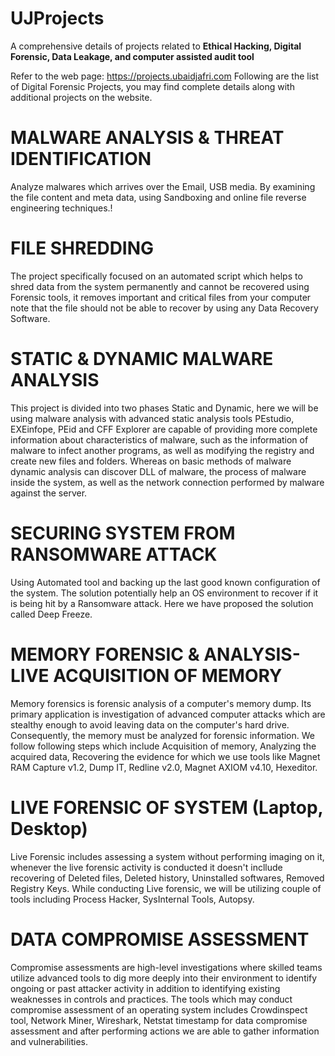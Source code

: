 # UJProjects
A comprehensive details of projects related to <strong>Ethical Hacking, Digital Forensic, Data Leakage, and computer assisted audit tool </strong>

Refer to the web page: <a href="https://projects.ubaidjafri.com">https://projects.ubaidjafri.com </a>
Following are the list of Digital Forensic Projects, you may find complete details along with additional projects on the website.

<h1>MALWARE ANALYSIS & THREAT IDENTIFICATION</h1>
Analyze malwares which arrives over the Email, USB media. By examining the file content and meta data, using Sandboxing and online file reverse engineering techniques.!

<h1>FILE SHREDDING</h1>
The project specifically focused on an automated script which helps to shred data from the system permanently and cannot be recovered using Forensic tools, it removes important and critical files from your computer note that the file should not be able to recover by using any Data Recovery Software.

<h1>STATIC & DYNAMIC MALWARE ANALYSIS</h1>
This project is divided into two phases Static and Dynamic, here we will be using malware analysis with advanced static analysis tools PEstudio, EXEinfope, PEid and CFF Explorer are capable of providing more complete information about characteristics of malware, such as the information of malware to infect another programs, as well as modifying the registry and create new files and folders. Whereas on basic methods of malware dynamic analysis can discover DLL of malware, the process of malware inside the system, as well as the network connection performed by malware against the server.

<h1>SECURING SYSTEM FROM RANSOMWARE ATTACK</h1>
Using Automated tool and backing up the last good known configuration of the system. The solution potentially help an OS environment to recover if it is being hit by a Ransomware attack. Here we have proposed the solution called Deep Freeze.

<h1>MEMORY FORENSIC & ANALYSIS- LIVE ACQUISITION OF MEMORY</h1>
Memory forensics is forensic analysis of a computer's memory dump. Its primary application is investigation of advanced computer attacks which are stealthy enough to avoid leaving data on the computer's hard drive. Consequently, the memory must be analyzed for forensic information. We follow following steps which include Acquisition of memory, Analyzing the acquired data, Recovering the evidence for which we use tools like Magnet RAM Capture v1.2, Dump IT, Redline v2.0, Magnet AXIOM v4.10, Hexeditor.

<h1>LIVE FORENSIC OF SYSTEM (Laptop, Desktop)</h1>
Live Forensic includes assessing a system without performing imaging on it, whenever the live forensic activity is conducted it doesn't incllude recovering of Deleted files, Deleted history, Uninstalled softwares, Removed Registry Keys. While conducting Live forensic, we will be utilizing couple of tools including Process Hacker, SysInternal Tools, Autopsy.

<h1>DATA COMPROMISE ASSESSMENT</h1>
Compromise assessments are high-level investigations where skilled teams utilize advanced tools to dig more deeply into their environment to identify ongoing or past attacker activity in addition to identifying existing weaknesses in controls and practices. The tools which may conduct compromise assessment of an operating system includes Crowdinspect tool, Network Miner, Wireshark, Netstat timestamp for data compromise assessment and after performing actions we are able to gather information and vulnerabilities.
